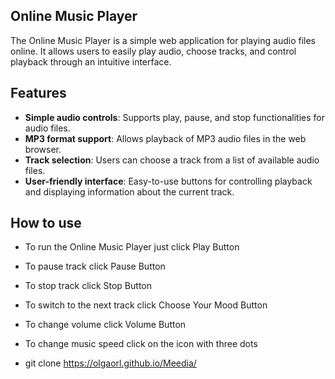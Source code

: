 ## Online Music Player

The Online Music Player is a simple web application for playing audio files online. It allows users to easily play audio, choose tracks, and control playback through an intuitive interface.

## Features

- **Simple audio controls**: Supports play, pause, and stop functionalities for audio files.
- **MP3 format support**: Allows playback of MP3 audio files in the web browser.
- **Track selection**: Users can choose a track from a list of available audio files.
- **User-friendly interface**: Easy-to-use buttons for controlling playback and displaying information about the current track.

## How to use

- To run the Online Music Player just click Play Button
- To pause track click Pause Button
- To stop track click Stop Button
- To switch to the next track click Choose Your Mood Button
- To change volume click Volume Button
- To change music speed click on the icon with three dots

- git clone https://olgaorl.github.io/Meedia/